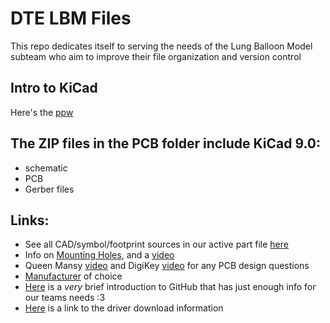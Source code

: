 # DTE LBM Files
This repo dedicates itself to serving the needs of the Lung Balloon Model subteam who aim to improve their file organization and version control

## Intro to KiCad
Here's the [ppw](https://uflorida-my.sharepoint.com/:p:/g/personal/j_gonzalez4_ufl_edu/ESTzj3oRa_5OslOHV_pKu_4B9L4kbTTlhvHuZAgVIsMCGw?e=MtXirV)

## The ZIP files in the PCB folder include KiCad 9.0:
- schematic
- PCB
- Gerber files

## Links:
- See all CAD/symbol/footprint sources in our active part file [here](https://docs.google.com/document/d/1QMjIAoFZjg54AbbEjMmA8GU2GEnOYeSXIRdQSNKbI4s/edit?tab=t.0)
- Info on [Mounting Holes](https://www.pcbway.com/blog/PCB_Basic_Information/What_are_Mounting_Holes_PCB_Knowledge_51332b83.html), and a [video](https://www.youtube.com/watch?v=pS7SrL-ZjmY&t=88s)
- Queen Mansy [video](https://mediasite.video.ufl.edu/Mediasite/Play/034c2cac9c494a558d50666e44f101571d) and DigiKey [video](https://youtu.be/vaCVh2SAZY4?si=QFfocP4VFCrLDv6F) for any PCB design questions
- [Manufacturer](https://www.allpcb.com/) of choice
- [Here](https://docs.google.com/document/d/1WyrrMa_ALmPAZvznJT0KnZH_fDL_DI7VsiZPKaXexkY/edit?usp=sharing) is a _very_ brief introduction to GitHub that has just enough info for our teams needs :3
- [Here](https://randomnerdtutorials.com/how-to-install-esp8266-board-arduino-ide/) is a link to the driver download information
